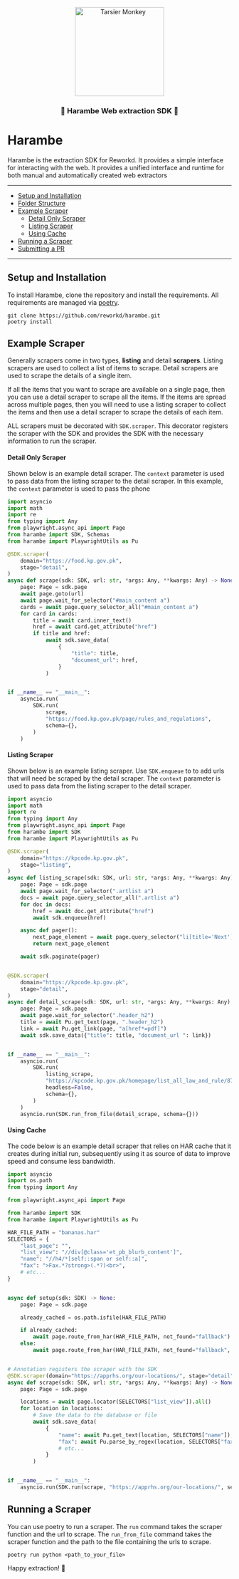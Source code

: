 <p align="center">
  <img src="./.github/assets/banner.png" height="200" alt="Tarsier Monkey" />
</p>

<h3 align="center">🦍 Harambe Web extraction SDK 🦍</h2>

# Harambe

Harambe is the extraction SDK for Reworkd. It provides a simple interface
for interacting with the web. It provides a unified interface and runtime
for both manual and automatically created web extractors

---

- [Setup and Installation](#setup-and-installation)
- [Folder Structure](#folder-structure)
- [Example Scraper](#example-scraper)
  - [Detail Only Scraper](#detail-only-scraper)
  - [Listing Scraper](#listing-scraper)
  - [Using Cache](#using-cache)
- [Running a Scraper](#running-a-scraper)
- [Submitting a PR](#submitting-a-pr)

---

## Setup and Installation

To install Harambe, clone the repository and install the requirements.
All requirements are managed via [poetry](https://python-poetry.org/).

```shell
git clone https://github.com/reworkd/harambe.git
poetry install
```

## Example Scraper

Generally scrapers come in two types, **listing** and detail **scrapers**. Listing
scrapers are used to collect a list of items to scrape. Detail scrapers
are used to scrape the details of a single item.

If all the items that you want to scrape are available on a single page,
then you can use a detail scraper to scrape all the items. If the
items are spread across multiple pages, then you will need to use a
listing scraper to collect the items and then use a detail scraper to
scrape the details of each item.

ALL scrapers must be decorated with `SDK.scraper`. This decorator
registers the scraper with the SDK and provides the SDK with the
necessary information to run the scraper.

#### Detail Only Scraper

Shown below is an example detail scraper. The `context` parameter is
used to pass data from the listing scraper to the detail scraper.
In this example, the `context` parameter is used to pass the phone

```python
import asyncio
import math
import re
from typing import Any
from playwright.async_api import Page
from harambe import SDK, Schemas
from harambe import PlaywrightUtils as Pu

@SDK.scraper(
    domain="https://food.kp.gov.pk",
    stage="detail",
)
async def scrape(sdk: SDK, url: str, *args: Any, **kwargs: Any) -> None:
    page: Page = sdk.page
    await page.goto(url)
    await page.wait_for_selector("#main_content a")
    cards = await page.query_selector_all("#main_content a")
    for card in cards:
        title = await card.inner_text()
        href = await card.get_attribute("href")
        if title and href:
            await sdk.save_data(
                {
                    "title": title,
                    "document_url": href,
                }
            )


if __name__ == "__main__":
    asyncio.run(
        SDK.run(
            scrape,
            "https://food.kp.gov.pk/page/rules_and_regulations",
            schema={},
        )
    )

```

#### Listing Scraper

Shown below is an example listing scraper. Use `SDK.enqueue` to to add
urls that will need be scraped by the detail scraper. The `context`
parameter is used to pass data from the listing scraper to the detail
scraper.

```python
import asyncio
import math
import re
from typing import Any
from playwright.async_api import Page
from harambe import SDK
from harambe import PlaywrightUtils as Pu

@SDK.scraper(
    domain="https://kpcode.kp.gov.pk",
    stage="listing",
)
async def listing_scrape(sdk: SDK, url: str, *args: Any, **kwargs: Any) -> None:
    page: Page = sdk.page
    await page.wait_for_selector(".artlist a")
    docs = await page.query_selector_all(".artlist a")
    for doc in docs:
        href = await doc.get_attribute("href")
        await sdk.enqueue(href)

    async def pager():
        next_page_element = await page.query_selector("li[title='Next'] > a")
        return next_page_element

    await sdk.paginate(pager)


@SDK.scraper(
    domain="https://kpcode.kp.gov.pk",
    stage="detail",
)
async def detail_scrape(sdk: SDK, url: str, *args: Any, **kwargs: Any) -> None:
    page: Page = sdk.page
    await page.wait_for_selector(".header_h2")
    title = await Pu.get_text(page, ".header_h2")
    link = await Pu.get_link(page, "a[href*=pdf]")
    await sdk.save_data({"title": title, "document_url ": link})


if __name__ == "__main__":
    asyncio.run(
        SDK.run(
            listing_scrape,
            "https://kpcode.kp.gov.pk/homepage/list_all_law_and_rule/879351",
            headless=False,
            schema={},
        )
    )
    asyncio.run(SDK.run_from_file(detail_scrape, schema={}))

```

#### Using Cache

The code below is an example detail scraper that relies on HAR cache
that it creates during initial run, subsequently using it as source
of data to improve speed and consume less bandwidth.

```python
import asyncio
import os.path
from typing import Any

from playwright.async_api import Page

from harambe import SDK
from harambe import PlaywrightUtils as Pu

HAR_FILE_PATH = "bananas.har"
SELECTORS = {
    "last_page": "",
    "list_view": "//div[@class='et_pb_blurb_content']",
    "name": "//h4/*[self::span or self::a]",
    "fax": ">Fax.*?strong>(.*?)<br>",
    # etc...
}


async def setup(sdk: SDK) -> None:
    page: Page = sdk.page

    already_cached = os.path.isfile(HAR_FILE_PATH)

    if already_cached:
        await page.route_from_har(HAR_FILE_PATH, not_found="fallback")
    else:
        await page.route_from_har(HAR_FILE_PATH, not_found="fallback", update=True)


# Annotation registers the scraper with the SDK
@SDK.scraper(domain="https://apprhs.org/our-locations/", stage="detail")
async def scrape(sdk: SDK, url: str, *args: Any, **kwargs: Any) -> None:
    page: Page = sdk.page

    locations = await page.locator(SELECTORS["list_view"]).all()
    for location in locations:
        # Save the data to the database or file
        await sdk.save_data(
            {
                "name": await Pu.get_text(location, SELECTORS["name"]),
                "fax": await Pu.parse_by_regex(location, SELECTORS["fax"]),
                # etc...
            }
        )


if __name__ == "__main__":
    asyncio.run(SDK.run(scrape, "https://apprhs.org/our-locations/", setup=setup , schema= {}))
```

## Running a Scraper

You can use poetry to run a scraper. The `run` command takes the
scraper function and the url to scrape. The `run_from_file` command
takes the scraper function and the path to the file containing the
urls to scrape.

```shell
poetry run python <path_to_your_file>
```

Happy extraction! 🦍
